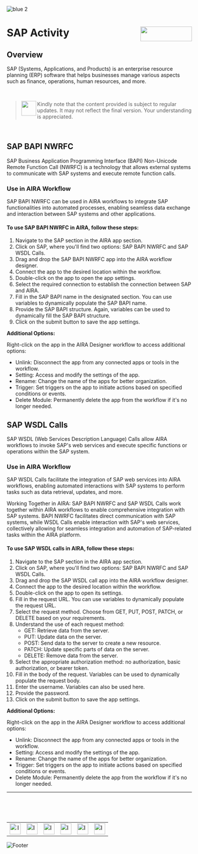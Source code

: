 ![blue 2](https://github.com/airacommunity/AIRA-User-Guide/assets/153823636/d8d04150-3b32-4b48-8485-07dc3c67fbaa)
# SAP Activity <img align="right" width="140" height="40" src="https://github.com/airacommunity/AIRA-User-Guide-Images/blob/main/ARIA%20Logo%202.png?raw=true">

## Overview
SAP (Systems, Applications, and Products) is an enterprise resource planning (ERP) software that helps businesses manage various aspects such as finance, operations, human resources, and more.

<br>

> <img align="left" width="40" height="40" src="https://github.com/airacommunity/AIRA-User-Guide-Images/blob/main/Icon-Warning.png?raw=true"> Kindly note that the content provided is subject to regular updates. It may not reflect the final version. Your understanding is appreciated.

<br>

## SAP BAPI NWRFC

SAP Business Application Programming Interface (BAPI) Non-Unicode Remote Function Call (NWRFC) is a technology that allows external systems to communicate with SAP systems and execute remote function calls.

### Use in AIRA Workflow

SAP BAPI NWRFC can be used in AIRA workflows to integrate SAP functionalities into automated processes, enabling seamless data exchange and interaction between SAP systems and other applications.

#### To use SAP BAPI NWRFC in AIRA, follow these steps:

1. Navigate to the SAP section in the AIRA app section.
2. Click on SAP, where you'll find two options: SAP BAPI NWRFC and SAP WSDL Calls.
3. Drag and drop the SAP BAPI NWRFC app into the AIRA workflow designer.
4. Connect the app to the desired location within the workflow.
5. Double-click on the app to open the app settings.
6. Select the required connection to establish the connection between SAP and AIRA.
7. Fill in the SAP BAPI name in the designated section. You can use variables to dynamically populate the SAP BAPI name.
8. Provide the SAP BAPI structure. Again, variables can be used to dynamically fill the SAP BAPI structure.
9. Click on the submit button to save the app settings.

**Additional Options:**

Right-click on the app in the AIRA Designer workflow to access additional options:

- Unlink: Disconnect the app from any connected apps or tools in the workflow.
- Setting: Access and modify the settings of the app.
- Rename: Change the name of the apps for better organization.
- Trigger: Set triggers on the app to initiate actions based on specified conditions or events.
- Delete Module: Permanently delete the app from the workflow if it's no longer needed.
  
## SAP WSDL Calls

SAP WSDL (Web Services Description Language) Calls allow AIRA workflows to invoke SAP's web services and execute specific functions or operations within the SAP system.

### Use in AIRA Workflow

SAP WSDL Calls facilitate the integration of SAP web services into AIRA workflows, enabling automated interactions with SAP systems to perform tasks such as data retrieval, updates, and more.

Working Together in AIRA: SAP BAPI NWRFC and SAP WSDL Calls work together within AIRA workflows to enable comprehensive integration with SAP systems. BAPI NWRFC facilitates direct communication with SAP systems, while WSDL Calls enable interaction with SAP's web services, collectively allowing for seamless integration and automation of SAP-related tasks within the AIRA platform.

#### To use SAP WSDL calls in AIRA, follow these steps:

1. Navigate to the SAP section in the AIRA app section.
2. Click on SAP, where you'll find two options: SAP BAPI NWRFC and SAP WSDL Calls.
3. Drag and drop the SAP WSDL call app into the AIRA workflow designer.
4. Connect the app to the desired location within the workflow.
5. Double-click on the app to open its settings.
6. Fill in the request URL. You can use variables to dynamically populate the request URL.
7. Select the request method. Choose from GET, PUT, POST, PATCH, or DELETE based on your requirements.
8. Understand the use of each request method:
    - GET: Retrieve data from the server.
    - PUT: Update data on the server.
    - POST: Send data to the server to create a new resource.
    - PATCH: Update specific parts of data on the server.
    - DELETE: Remove data from the server.
9. Select the appropriate authorization method: no authorization, basic authorization, or bearer token.
10. Fill in the body of the request. Variables can be used to dynamically populate the request body.
11. Enter the username. Variables can also be used here.
12. Provide the password.
13. Click on the submit button to save the app settings.

**Additional Options:**

Right-click on the app in the AIRA Designer workflow to access additional options:

- Unlink: Disconnect the app from any connected apps or tools in the workflow.
- Setting: Access and modify the settings of the app.
- Rename: Change the name of the apps for better organization.
- Trigger: Set triggers on the app to initiate actions based on specified conditions or events.
- Delete Module: Permanently delete the app from the workflow if it's no longer needed.

----

<br>
<br>
<br>

<table border="0" align="center">
  <tr>
    <td align="center"><a href="https://aira.fr/"><img src="https://github.com/airacommunity/AIRA-User-Guide-Images/blob/main/icon-website.png?raw=true" alt="Image 5" width="30" height="30"></a></td>
    <td><a href="https://www.linkedin.com/company/aira-rpa/"><img src="https://github.com/airacommunity/AIRA-User-Guide-Images/blob/main/icon%20-%20linkedin.png?raw=true" alt="Image 1" width="30" height="30"></a></td>
    <td><a href="https://www.instagram.com/connect_aira/"><img src="https://github.com/airacommunity/AIRA-User-Guide-Images/blob/main/icon-instagram.png?raw=true" alt="Image 2" width="30" height="30"></a></td>
    <td><a href="https://www.youtube.com/channel/UCHHCcwQrx-_19sAhu-2R4ww"><img src="https://github.com/airacommunity/AIRA-User-Guide-Images/blob/main/icon%20-%20youtube.png?raw=true" alt="Image 3" width="30" height="30"></a></td>
    <td><a href="https://twitter.com/Aira_RPA"><img src="https://github.com/airacommunity/AIRA-User-Guide-Images/blob/main/icon%20-%20twitter.png?raw=true" alt="Image 4" width="30" height="30"></a></td>
    <td><a href="mailto:connect@aira.fr"><img src="https://github.com/airacommunity/AIRA-User-Guide-Images/blob/main/icon%20-%20gmail.png?raw=true" alt="Image 6" width="30" height="30"></a></td>
  </tr>
</table>


![Footer](https://github.com/airacommunity/AIRA-User-Guide/assets/153823636/6bb25f04-ad9c-476c-b653-c3c1dac1a868)
